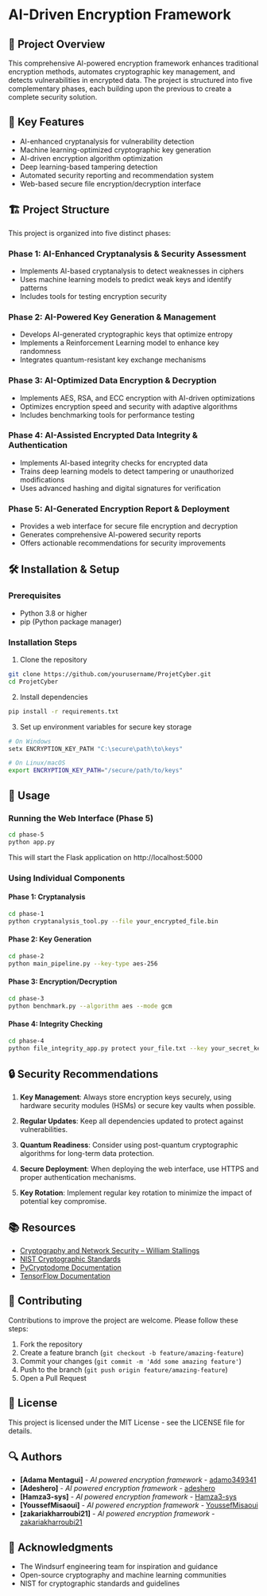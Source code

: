 # AI-Driven Encryption Framework

## 📌 Project Overview

This comprehensive AI-powered encryption framework enhances traditional encryption methods, automates cryptographic key management, and detects vulnerabilities in encrypted data. The project is structured into five complementary phases, each building upon the previous to create a complete security solution.

## 🔐 Key Features

- AI-enhanced cryptanalysis for vulnerability detection
- Machine learning-optimized cryptographic key generation
- AI-driven encryption algorithm optimization
- Deep learning-based tampering detection
- Automated security reporting and recommendation system
- Web-based secure file encryption/decryption interface

## 🏗️ Project Structure

This project is organized into five distinct phases:

### Phase 1: AI-Enhanced Cryptanalysis & Security Assessment
- Implements AI-based cryptanalysis to detect weaknesses in ciphers
- Uses machine learning models to predict weak keys and identify patterns
- Includes tools for testing encryption security

### Phase 2: AI-Powered Key Generation & Management
- Develops AI-generated cryptographic keys that optimize entropy
- Implements a Reinforcement Learning model to enhance key randomness
- Integrates quantum-resistant key exchange mechanisms

### Phase 3: AI-Optimized Data Encryption & Decryption
- Implements AES, RSA, and ECC encryption with AI-driven optimizations
- Optimizes encryption speed and security with adaptive algorithms
- Includes benchmarking tools for performance testing

### Phase 4: AI-Assisted Encrypted Data Integrity & Authentication
- Implements AI-based integrity checks for encrypted data
- Trains deep learning models to detect tampering or unauthorized modifications
- Uses advanced hashing and digital signatures for verification

### Phase 5: AI-Generated Encryption Report & Deployment
- Provides a web interface for secure file encryption and decryption
- Generates comprehensive AI-powered security reports
- Offers actionable recommendations for security improvements

## 🛠️ Installation & Setup

### Prerequisites
- Python 3.8 or higher
- pip (Python package manager)

### Installation Steps

1. Clone the repository
```bash
git clone https://github.com/yourusername/ProjetCyber.git
cd ProjetCyber
```

2. Install dependencies
```bash
pip install -r requirements.txt
```

3. Set up environment variables for secure key storage
```bash
# On Windows
setx ENCRYPTION_KEY_PATH "C:\secure\path\to\keys"

# On Linux/macOS
export ENCRYPTION_KEY_PATH="/secure/path/to/keys"
```

## 🚀 Usage

### Running the Web Interface (Phase 5)

```bash
cd phase-5
python app.py
```

This will start the Flask application on http://localhost:5000

### Using Individual Components

#### Phase 1: Cryptanalysis
```bash
cd phase-1
python cryptanalysis_tool.py --file your_encrypted_file.bin
```

#### Phase 2: Key Generation
```bash
cd phase-2
python main_pipeline.py --key-type aes-256
```

#### Phase 3: Encryption/Decryption
```bash
cd phase-3
python benchmark.py --algorithm aes --mode gcm
```

#### Phase 4: Integrity Checking
```bash
cd phase-4
python file_integrity_app.py protect your_file.txt --key your_secret_key
```

## 🔒 Security Recommendations

1. **Key Management**: Always store encryption keys securely, using hardware security modules (HSMs) or secure key vaults when possible.

2. **Regular Updates**: Keep all dependencies updated to protect against vulnerabilities.

3. **Quantum Readiness**: Consider using post-quantum cryptographic algorithms for long-term data protection.

4. **Secure Deployment**: When deploying the web interface, use HTTPS and proper authentication mechanisms.

5. **Key Rotation**: Implement regular key rotation to minimize the impact of potential key compromise.

## 📚 Resources

- [Cryptography and Network Security – William Stallings](https://www.pearson.com/us/higher-education/program/Stallings-Cryptography-and-Network-Security-Principles-and-Practice-7th-Edition/PGM322599.html)
- [NIST Cryptographic Standards](https://csrc.nist.gov/Projects/Cryptographic-Standards-and-Guidelines)
- [PyCryptodome Documentation](https://pycryptodome.readthedocs.io/en/latest/)
- [TensorFlow Documentation](https://www.tensorflow.org/api_docs)

## 🙋 Contributing

Contributions to improve the project are welcome. Please follow these steps:

1. Fork the repository
2. Create a feature branch (`git checkout -b feature/amazing-feature`)
3. Commit your changes (`git commit -m 'Add some amazing feature'`)
4. Push to the branch (`git push origin feature/amazing-feature`)
5. Open a Pull Request

## 📝 License

This project is licensed under the MIT License - see the LICENSE file for details.

## 🔍 Authors

- **[Adama Mentagui]** - *AI powered encryption framework* - [adamo349341](https://github.com/adamo349341)
- **[Adeshero]** - *AI powered encryption framework* - [adeshero](https://github.com/adeshero)
- **[Hamza3-sys]** - *AI powered encryption framework* - [Hamza3-sys](https://github.com/Hamza3-sys)
- **[YoussefMisaoui]** - *AI powered encryption framework* - [YoussefMisaoui](https://github.com/YoussefMisaoui)
- **[zakariakharroubi21]** - *AI powered encryption framework* - [zakariakharroubi21](https://github.com/zakariakharroubi21)

## 🙏 Acknowledgments

- The Windsurf engineering team for inspiration and guidance
- Open-source cryptography and machine learning communities
- NIST for cryptographic standards and guidelines
